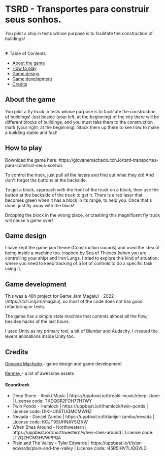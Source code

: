 # TSRD - Transportes para construir seus sonhos.
You pilot a ship in tests whose purpose is to facilitate the construction of buildings!

<!--
<br>

<p align="center"> 
  <img src="/print1.png" alt="Game gif">
</p> -->

<br>

<details open="open">
  <summary>Table of Contents</summary>
  <ul>
    <li><a href="#-about-the-game"> About the game</a></li>
    <li><a href="#-how-to-play"> How to play</a></li>
    <li><a href="#-game-design"> Game design</a></li>
    <li><a href="#-game-development"> Game development</a></li>
    <li><a href="#-credits"> Credits</a></li>
  </ul>
</details>

<h2 id="#about-the-game"> About the game</h2>
You pilot a fly truck in tests whose purpose is to facilitate the construction of buildings! Just beside (your left, at the beginning) of the city there will be different blocks of buildings, and you must take them to the construction mark (your right, at the beginning). Stack them up there to see how to make a building stable and fast!

<h2 id="#how-to-play"> How to play</h2>
Download the game here: https://giovanemachado.itch.io/tsrd-transportes-para-construir-seus-sonhos

To control the truck, just pull all the levers and find out what they do! And don't forget the buttons at the backside.

To get a block, approach with the front of the truck on a block, then use the button at the backside of the truck to get it. There is a red laser that becomes green when it has a block in its range, to help you. Once that's done, just fly away with the block!

Dropping the block in the wrong place, or crashing this magnificent fly truck will cause a game over!

<h2 id="#game-design"> Game design</h2>
I have kept the game jam theme (Construction sounds) and used the idea of being inside a machine too. Inspired by Sea of Thieves (when you are controlling your ship) and Iron Lungs, I tried to explore this kind of situation, where you need to keep tracking of a lot of controls to do a specific task using it.

<h2 id="#game-development"> Game development</h2>
This was a 48h project for Game Jam Magalu! - 2022 (https://itch.io/jam/magalu), so most of the code does not has good refactoring or tests.

The game has a simple state machine that controls almost all the flow, besides hacks of the last hours.

I used Unity as my primary tool, a bit of Blender and Audacity. I created the levers animations inside Unity too.

<h2 id="#credits"> Credits</h2>
<a href="https://github.com/giovanemachado"> Giovane Machado </a> - game design and game development

<a href="https://www.kenney.nl/"> Kenney </a> - a lot of awesome assets

<h4>Soundtrack</h4>
<ul>
  <li>
    Deep Stone - Reakt Music |
    https://uppbeat.io/t/reakt-music/deep-stone |
    License code: TKDQSR2FOH77H7WY
  </li>
  <li>
    Twin Ponds - Hemlock |
    https://uppbeat.io/t/hemlock/twin-ponds |
    License code: DIKHU06TUQMOMWHZ
  </li>
  <li>
    Nevada - Danijel Zambo |
    https://uppbeat.io/t/danijel-zambo/nevada |
    License code: KCJT9SUHNAYSIZKW
  </li>
  <li>
    When Shes Around - Northwestern |
    https://uppbeat.io/t/northwestern/when-shes-around |
    License code: LT2QZHCM3HVWPPQA
  </li>
  <li>
    Plain and The Valley - Tyler Edwards |
    https://uppbeat.io/t/tyler-edwards/plain-and-the-valley |
    License code: I45R5IHV7LIQGVLD
  </li>
</ul>







